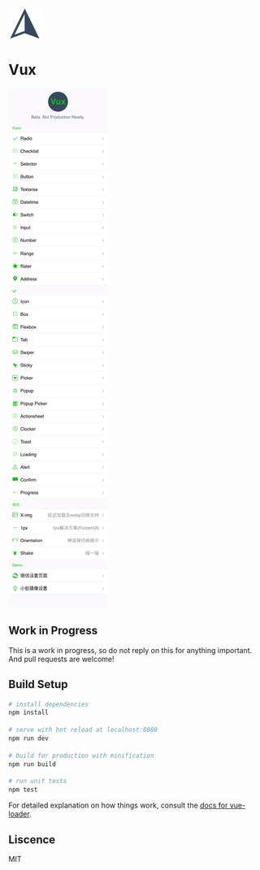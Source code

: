 ![Vux](logo.png?raw=true "")

# Vux

![Vux](vux.png?raw=true "")

## Work in Progress
 
This is a work in progress, so do not reply on this for anything important. And pull requests are welcome!

## Build Setup

``` bash
# install dependencies
npm install

# serve with hot reload at localhost:8080
npm run dev

# build for production with minification
npm run build

# run unit tests
npm test
```

For detailed explanation on how things work, consult the [docs for vue-loader](http://vuejs.github.io/vue-loader).

## Liscence

MIT



